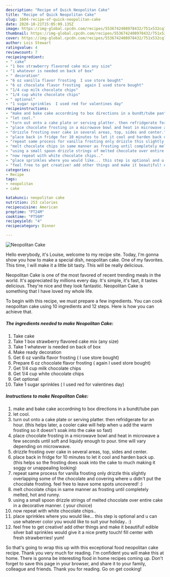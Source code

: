 ```yaml
---
description: "Recipe of Quick Neopolitan Cake"
title: "Recipe of Quick Neopolitan Cake"
slug: 1604-recipe-of-quick-neopolitan-cake
date: 2020-10-21T15:05:09.135Z
image: https://img-global.cpcdn.com/recipes/5536742408978432/751x532cq70/neopolitan-cake-recipe-main-photo.jpg
thumbnail: https://img-global.cpcdn.com/recipes/5536742408978432/751x532cq70/neopolitan-cake-recipe-main-photo.jpg
cover: https://img-global.cpcdn.com/recipes/5536742408978432/751x532cq70/neopolitan-cake-recipe-main-photo.jpg
author: Lois Stewart
ratingvalue: 4
reviewcount: 7
recipeingredient:
- " cake"
- "1 box strawberry flavored cake mix any size"
- "1 whatever is needed on back of box"
- " decoration"
- "6 oz vanilla flavor frosting  I use store bought"
- "6 oz chocolate flavor frosting  again I used store bought"
- "1/4 cup milk chocolate chips"
- "1/4 cup white chocolate chips"
- " optional"
- "1 sugar sprinkles  I used red for valentines day"
recipeinstructions:
- "make and bake cake accordning to box directions in a bundt/tube pan"
- "let cool."
- "turn out onto a cake plate or serving platter. then refridgerate for an hour. (this helps later, a cooler cake will help when u add the warm frosting so it doesn&#39;t soak into the cake so fast)"
- "place chocolate frosting in a microwave bowl and heat in microwave a few seconds until soft and liquidy enough to pour. time will vary depending on microwwave."
- "drizzle frosting over cake in several areas, top, sides and center."
- "place back in fridge for 10 minutes to let it cool and harden back up. (this helps so the frosting does soak into the cake to much making it soggy or unappealing looking)"
- "repeat same process for vanilla frosting only drizzle this slightly overlapping some of the chocolate and covering where u didn&#39;t put the chocolate frosting. feel free to leave some spots uncovered! :)"
- "melt chocolate chips in same manner as frosting until completely melted, hot and runny."
- "using a small spoon drizzle strings of melted chocolate over entire cake in a decorative manner. ( your choice)"
- "now repeat with white chocolate chips.."
- "place sprinkles where you would like... this step is optional and u can use whatever color you would like to suit your holiday.. :)"
- "feel free to get creative! add other things and make it beautiful! edible silver ball sprinkles would give it a nice pretty touch! fill center with fresh strawberries! yum!"
categories:
- Recipe
tags:
- neopolitan
- cake

katakunci: neopolitan cake 
nutrition: 253 calories
recipecuisine: American
preptime: "PT24M"
cooktime: "PT56M"
recipeyield: "4"
recipecategory: Dinner

---
```



![Neopolitan Cake](https://img-global.cpcdn.com/recipes/5536742408978432/751x532cq70/neopolitan-cake-recipe-main-photo.jpg)

Hello everybody, it's Louise, welcome to my recipe site. Today, I'm gonna show you how to make a special dish, neopolitan cake. One of my favorites. This time, I will make it a little bit tasty. This will be really delicious.



Neopolitan Cake is one of the most favored of recent trending meals in the world. It's appreciated by millions every day. It's simple, it's fast, it tastes delicious. They're nice and they look fantastic. Neopolitan Cake is something that I have loved my whole life.


To begin with this recipe, we must prepare a few ingredients. You can cook neopolitan cake using 10 ingredients and 12 steps. Here is how you can achieve that.

<!--inarticleads1-->

##### The ingredients needed to make Neopolitan Cake:

1. Take  cake
1. Take 1 box strawberry flavored cake mix (any size)
1. Take 1 whatever is needed on back of box
1. Make ready  decoration
1. Get 6 oz vanilla flavor frosting ( I use store bought)
1. Prepare 6 oz chocolate flavor frosting ( again I used store bought)
1. Get 1/4 cup milk chocolate chips
1. Get 1/4 cup white chocolate chips
1. Get  optional
1. Take 1 sugar sprinkles ( I used red for valentines day)




<!--inarticleads2-->

##### Instructions to make Neopolitan Cake:

1. make and bake cake accordning to box directions in a bundt/tube pan
1. let cool.
1. turn out onto a cake plate or serving platter. then refridgerate for an hour. (this helps later, a cooler cake will help when u add the warm frosting so it doesn&#39;t soak into the cake so fast)
1. place chocolate frosting in a microwave bowl and heat in microwave a few seconds until soft and liquidy enough to pour. time will vary depending on microwwave.
1. drizzle frosting over cake in several areas, top, sides and center.
1. place back in fridge for 10 minutes to let it cool and harden back up. (this helps so the frosting does soak into the cake to much making it soggy or unappealing looking)
1. repeat same process for vanilla frosting only drizzle this slightly overlapping some of the chocolate and covering where u didn&#39;t put the chocolate frosting. feel free to leave some spots uncovered! :)
1. melt chocolate chips in same manner as frosting until completely melted, hot and runny.
1. using a small spoon drizzle strings of melted chocolate over entire cake in a decorative manner. ( your choice)
1. now repeat with white chocolate chips..
1. place sprinkles where you would like... this step is optional and u can use whatever color you would like to suit your holiday.. :)
1. feel free to get creative! add other things and make it beautiful! edible silver ball sprinkles would give it a nice pretty touch! fill center with fresh strawberries! yum!




So that's going to wrap this up with this exceptional food neopolitan cake recipe. Thank you very much for reading. I'm confident you will make this at home. There is gonna be interesting food in home recipes coming up. Don't forget to save this page in your browser, and share it to your family, colleague and friends. Thank you for reading. Go on get cooking!
